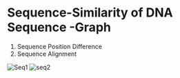 ﻿# Sequence-Similarity of DNA Sequence -Graph
1. Sequence Position Difference 
2. Sequence Alignment 


![Seq1](https://github.com/shb0527/DNA-Sequence-Similarity-Graph/assets/111919818/414e2fee-29ef-4476-b11e-9f4016ed5a3b)
![seq2](https://github.com/shb0527/DNA-Sequence-Similarity-Graph/assets/111919818/22ce3271-7a1a-42b3-8434-0facb7041d65)
